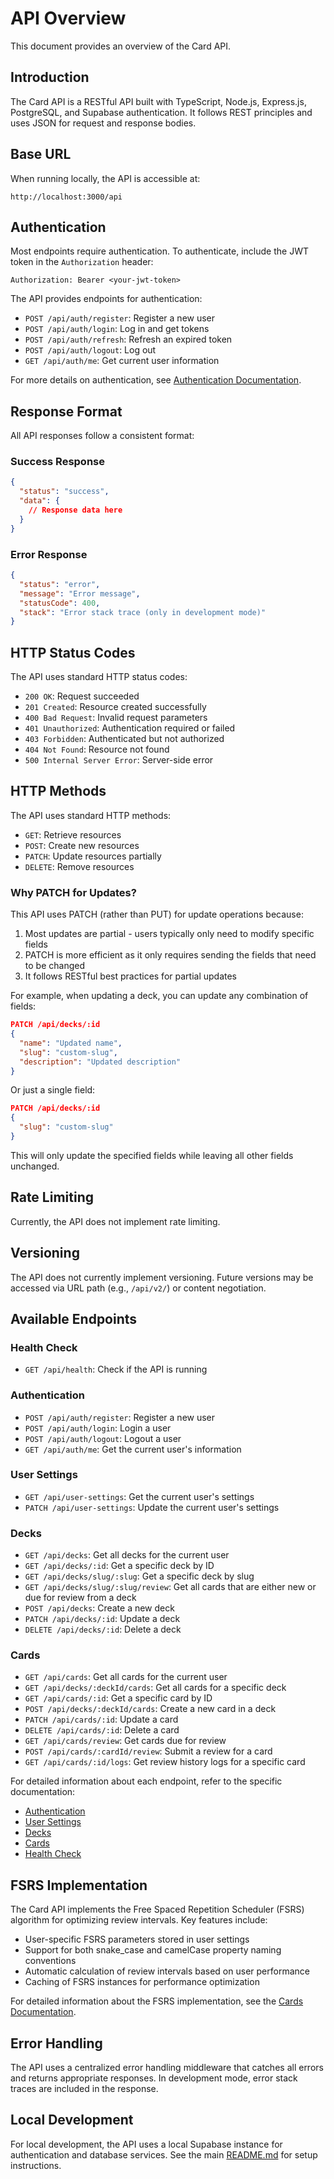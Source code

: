 # API Overview

This document provides an overview of the Card API.

## Introduction

The Card API is a RESTful API built with TypeScript, Node.js, Express.js, PostgreSQL, and Supabase authentication. It follows REST principles and uses JSON for request and response bodies.

## Base URL

When running locally, the API is accessible at:

```
http://localhost:3000/api
```

## Authentication

Most endpoints require authentication. To authenticate, include the JWT token in the `Authorization` header:

```
Authorization: Bearer <your-jwt-token>
```

The API provides endpoints for authentication:
- `POST /api/auth/register`: Register a new user
- `POST /api/auth/login`: Log in and get tokens
- `POST /api/auth/refresh`: Refresh an expired token
- `POST /api/auth/logout`: Log out
- `GET /api/auth/me`: Get current user information

For more details on authentication, see [Authentication Documentation](./authentication.md).

## Response Format

All API responses follow a consistent format:

### Success Response

```json
{
  "status": "success",
  "data": {
    // Response data here
  }
}
```

### Error Response

```json
{
  "status": "error",
  "message": "Error message",
  "statusCode": 400,
  "stack": "Error stack trace (only in development mode)"
}
```

## HTTP Status Codes

The API uses standard HTTP status codes:

- `200 OK`: Request succeeded
- `201 Created`: Resource created successfully
- `400 Bad Request`: Invalid request parameters
- `401 Unauthorized`: Authentication required or failed
- `403 Forbidden`: Authenticated but not authorized
- `404 Not Found`: Resource not found
- `500 Internal Server Error`: Server-side error

## HTTP Methods

The API uses standard HTTP methods:

- `GET`: Retrieve resources
- `POST`: Create new resources
- `PATCH`: Update resources partially
- `DELETE`: Remove resources

### Why PATCH for Updates?

This API uses PATCH (rather than PUT) for update operations because:

1. Most updates are partial - users typically only need to modify specific fields
2. PATCH is more efficient as it only requires sending the fields that need to be changed
3. It follows RESTful best practices for partial updates

For example, when updating a deck, you can update any combination of fields:

```json
PATCH /api/decks/:id
{
  "name": "Updated name",
  "slug": "custom-slug",
  "description": "Updated description"
}
```

Or just a single field:

```json
PATCH /api/decks/:id
{
  "slug": "custom-slug"
}
```

This will only update the specified fields while leaving all other fields unchanged.

## Rate Limiting

Currently, the API does not implement rate limiting.

## Versioning

The API does not currently implement versioning. Future versions may be accessed via URL path (e.g., `/api/v2/`) or content negotiation.

## Available Endpoints

### Health Check

- `GET /api/health`: Check if the API is running

### Authentication

- `POST /api/auth/register`: Register a new user
- `POST /api/auth/login`: Login a user
- `POST /api/auth/logout`: Logout a user
- `GET /api/auth/me`: Get the current user's information

### User Settings

- `GET /api/user-settings`: Get the current user's settings
- `PATCH /api/user-settings`: Update the current user's settings

### Decks

- `GET /api/decks`: Get all decks for the current user
- `GET /api/decks/:id`: Get a specific deck by ID
- `GET /api/decks/slug/:slug`: Get a specific deck by slug
- `GET /api/decks/slug/:slug/review`: Get all cards that are either new or due for review from a deck
- `POST /api/decks`: Create a new deck
- `PATCH /api/decks/:id`: Update a deck
- `DELETE /api/decks/:id`: Delete a deck

### Cards

- `GET /api/cards`: Get all cards for the current user
- `GET /api/decks/:deckId/cards`: Get all cards for a specific deck
- `GET /api/cards/:id`: Get a specific card by ID
- `POST /api/decks/:deckId/cards`: Create a new card in a deck
- `PATCH /api/cards/:id`: Update a card
- `DELETE /api/cards/:id`: Delete a card
- `GET /api/cards/review`: Get cards due for review
- `POST /api/cards/:cardId/review`: Submit a review for a card
- `GET /api/cards/:id/logs`: Get review history logs for a specific card

For detailed information about each endpoint, refer to the specific documentation:
- [Authentication](./authentication.md)
- [User Settings](./user-settings.md)
- [Decks](./decks.md)
- [Cards](./cards.md)
- [Health Check](./health.md)

## FSRS Implementation

The Card API implements the Free Spaced Repetition Scheduler (FSRS) algorithm for optimizing review intervals. Key features include:

- User-specific FSRS parameters stored in user settings
- Support for both snake_case and camelCase property naming conventions
- Automatic calculation of review intervals based on user performance
- Caching of FSRS instances for performance optimization

For detailed information about the FSRS implementation, see the [Cards Documentation](./cards.md#fsrs-algorithm).

## Error Handling

The API uses a centralized error handling middleware that catches all errors and returns appropriate responses. In development mode, error stack traces are included in the response.

## Local Development

For local development, the API uses a local Supabase instance for authentication and database services. See the main [README.md](../README.md) for setup instructions. 